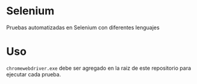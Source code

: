 # Selenium

Pruebas automatizadas en Selenium con diferentes lenguajes

# Uso

`chromewebdriver.exe` debe ser agregado en la raiz de este repositorio para ejecutar cada prueba.
